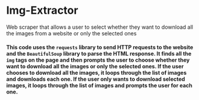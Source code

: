# Img-Extractor
Web scraper that allows a user to select whether they want to download all the images from a website or only the selected ones
<h4>
This code uses the <code>requests</code> library to send HTTP requests to the website and the <code>BeautifulSoup</code> library to parse the HTML response.
It finds all the <code>img</code> tags on the page and then prompts the user to choose whether they want to download all the images or only the selected ones.
If the user chooses to download all the images, it loops through the list of images and downloads each one.
If the user only wants to download selected images, it loops through the list of images and prompts the user for each one.
</h4>
